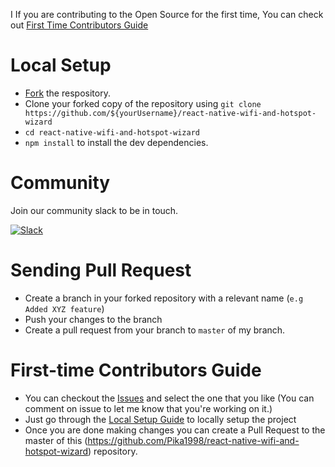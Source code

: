 I
If you are contributing to the Open Source for the first time, You can check out [First Time Contributors Guide](#first-time-contributors-guide)

# Local Setup

- [Fork](https://github.com/Pika1998/react-native-wifi-and-hotspot-wizard/fork) the respository.
- Clone your forked copy of the repository using `git clone https://github.com/${yourUsername}/react-native-wifi-and-hotspot-wizard` 
- `cd react-native-wifi-and-hotspot-wizard`
- `npm install` to install the dev dependencies.

# Community 

Join our community slack to be in touch.

<a href="https://join.slack.com/t/wifihotspotwizard/shared_invite/zt-f2mmp8p3-EIlxb~FOlNd3FaCgP6UZkQ"><img src="https://img.shields.io/badge/SLACK-JOIN%20SLACK-blueviolet?logo=Slack&labelColor=black&style=for-the-badge" alt="Slack"/></a>
# Sending Pull Request
- Create a branch in your forked repository with a relevant name (`e.g Added XYZ feature`)
- Push your changes to the branch
- Create a pull request from your branch to `master` of my branch.


# First-time Contributors Guide
- You can checkout the [Issues](https://github.com/Pika1998/react-native-wifi-and-hotspot-wizard/issues) and select the one that you like (You can comment on issue to let me know that you're working on it.)
- Just go through the [Local Setup Guide](#local-setup) to locally setup the project
- Once you are done making changes you can create a Pull Request to the master of this (https://github.com/Pika1998/react-native-wifi-and-hotspot-wizard) repository.

